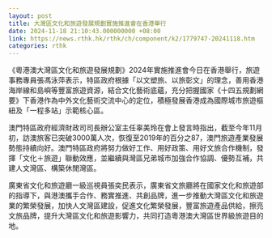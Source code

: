 ```yaml
---
layout: post
title: 大灣區文化和旅遊發展規劃實施推進會在香港舉行
date: 2024-11-18 21:10:43.000000000 +08:00
link: https://news.rthk.hk/rthk/ch/component/k2/1779747-20241118.htm
categories: rthk
---
```


《粵港澳大灣區文化和旅遊發展規劃》2024年實施推進會今日在香港舉行，旅遊事務專員張馮泳萍表示，特區政府根據「以文塑旅、以旅彰文」的理念，善用香港海岸線和島嶼等豐富旅遊資源，結合文化藝術底蘊，充分把握國家《十四五規劃網要》下香港作為中外文化藝術交流中心的定位，積極發展香港成為國際城市旅遊樞紐及「一程多站」示範核心區。

澳門特區政府經濟財政司司長辦公室主任辜美玲在會上發言時指出，截至今年11月初，訪澳旅客已突破3000萬人次，恢復至2019年的百分之87，澳門旅遊產業發展勢態持續向好。澳門特區政府將努力做好工作、用好政策、用好文旅合作機制，發揮「文化＋旅遊」聯動效應，並繼續與灣區兄弟城市加強合作協調、優勢互補，共建人文灣區、構築休閒灣區。

廣東省文化和旅遊廳一級巡視員張奕民表示，廣東省文旅廳將在國家文化和旅遊部的指導下，與港澳攜手合作、務實推進、共創品牌，進一步推動大灣區文化和旅遊業的繁榮發展，加快人文灣區建設，促進文化繁榮發展，豐富旅遊產品供給，擦亮文旅品牌，提升大灣區文化和旅遊影響力，共同打造粵港澳大灣區世界級旅遊目的地。
